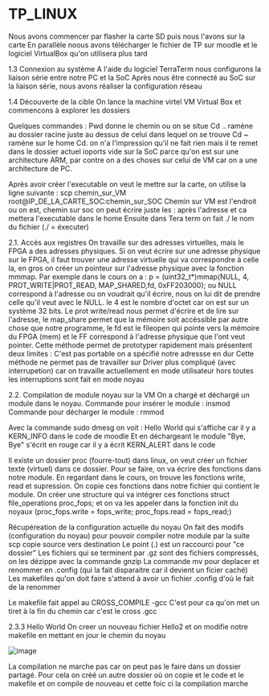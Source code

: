 # TP_LINUX

Nous avons commencer par flasher la carte SD puis nous l'avons sur la carte
En parallèle noous avons télécharger le fichier de TP sur moodle et le logiciel VirtualBox qu'on utilisera plus tard

1.3 Connexion au système
A l'aide du logiciel TerraTerm nous configurons la liaison série entre notre PC et la SoC
Après nous être connecté au SoC sur la liaison série, nous avons réaliser la configuration réseau

1.4 Découverte de la cible
On lance la machine virtel VM Virtual Box et commencons à explorer les dossiers

Quelques commandes :
Pwd donne le chemin ou on se situe 
Cd .. ramène au dossier racine juste au dessus de celui dans lequel on se trouve 
Cd ~ ramène sur le home 
Cd. on n'a l'impression qu'il ne fait rien mais il te remet dans le dossier actuel
ioports vide sur la SoC parce qu'on est sur une architecture ARM, par contre on a des choses sur celui de VM car on a une architecture de PC.

Après avoir créer l'executable on veut le mettre sur la carte, on utilise la ligne suivante : scp chemin_sur_VM root@IP_DE_LA_CARTE_SOC:chemin_sur_SOC
Chemin sur VM est l'endroit ou on est, chemin sur soc on peut écrire juste les : après l'adresse et ca mettera l'executable dans le home
Ensuite dans Tera term on fait ./ le nom du fichier (./ = éxecuter)

2.1. Accès aux registres
On travaille sur des adresses virtuelles, mais le FPGA a des adresses physiques. Si on veut écrire sur une adresse physique sur le FPGA, il faut trouver une adresse virtuelle qui va correspondre à celle la, en gros on créer un pointeur sur l'adresse physique avec la fonction mmmap. Par exemple dans le cours on a : 
p = (uint32_t*)mmap(NULL, 4, PROT_WRITE|PROT_READ, MAP_SHARED,fd, 0xFF203000);      ou NULL correspond à l'adresse ou on voudrait qu'il écrire, nous on lui dit de prendre celle qu'il veut avec le NULL. le 4 est le nombre d'octet car on est sur un système 32 bits. Le prot write/read nous permet d'écrire et de lire sur l'adresse, le map_share permet que la mémoire soit accèssible par autre chose que notre programme, le fd est le fileopen qui pointe vers la mémoire du FPGA (mem) et le FF correspond à l'adresse physique que l'ont veut pointer. 
Cette méthode permet de prototyper rapidement mais présentent deux limites :
C'est pas portable on a spécifié notre adressse en dur
Cette méthode ne permet pas de travailler sur Driver plus compliqué (avec interrupetion) car on travaille actuellement en mode utilisateur hors toutes les interruptions sont fait en mode noyau

2.2. Compilation de module noyau sur la VM
On a chargé et déchargé un module dans le noyau. 
Commande pour insérer le module : insmod
Commande pour décharger le module : rmmod

Avec la commande sudo dmesg on voit : Hello World qui s'affiche car il y a KERN_INFO dans le code de moodle
Et en déchargeant le module "Bye, Bye" s'écrit en rouge car il y a écrit KERN_ALERT dans le code


Il existe un dossier proc (fourre-tout) dans linux, on veut créer un fichier texte (virtuel) dans ce dossier. Pour se faire, on va écrire des fonctions dans notre module. En regardant dans le cours, on trouve les fonctions write, read et supression. On copie ces fonctions dans notre fichier qui contient le module. On créer une structure qui va intégrer ces fonctions struct file_operations proc_fops; et on va les appeler dans la fonction init du noyaux (proc_fops.write = fops_write; proc_fops.read = fops_read;) 

Récupéreation de la configuration actuelle du noyau
On fait des modifs (configuration du noyau) pour pouvoir compiler notre module par la suite
scp copie source vers destination
Le point (.) est un raccourci pour "ce dossier"
Les fichiers qui se terminent par .gz sont des fichiers compressés, on les dézippe avec la commande gnzip
La commande mv pour deplacer et renommer en .config (qui la fait disparaitre car il devient un ficier caché)
Les makefiles qu'on doit faire s'attend à avoir un fichier .config d'où le fait de la renommer

Le makefile fait appel au CROSS_COMPILE -gcc
C'est pour ca qu'on met un tiret à la fin du chemin car c'est le cross .gcc

2.3.3 Hello World
On creer un nouveau fichier Hello2 et on modifie notre makefile en mettant en jour le chemin du noyau

![image](https://github.com/Kiitiih/TP_LINUX/assets/144770585/8c508a15-7136-4680-bc95-59329f370a3b)

La compilation ne marche pas car on peut pas le faire dans un dossier partagé. Pour cela on créé un autre dossier où on copie et le code et le makefile et on compile de nouveau et cette foic ci la compilation marche


